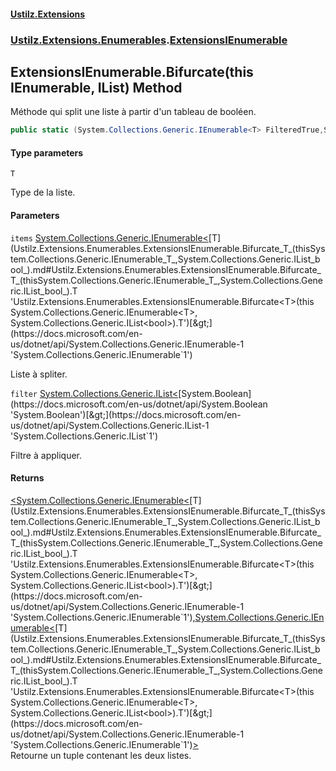 #### [Ustilz.Extensions](index.md 'index')
### [Ustilz.Extensions.Enumerables](Ustilz.Extensions.Enumerables.md 'Ustilz.Extensions.Enumerables').[ExtensionsIEnumerable](Ustilz.Extensions.Enumerables.ExtensionsIEnumerable.md 'Ustilz.Extensions.Enumerables.ExtensionsIEnumerable')

## ExtensionsIEnumerable.Bifurcate<T>(this IEnumerable<T>, IList<bool>) Method

Méthode qui split une liste à partir d'un tableau de booléen.

```csharp
public static (System.Collections.Generic.IEnumerable<T> FilteredTrue,System.Collections.Generic.IEnumerable<T> FilteredFalse) Bifurcate<T>(this System.Collections.Generic.IEnumerable<T> items, System.Collections.Generic.IList<bool> filter);
```
#### Type parameters

<a name='Ustilz.Extensions.Enumerables.ExtensionsIEnumerable.Bifurcate_T_(thisSystem.Collections.Generic.IEnumerable_T_,System.Collections.Generic.IList_bool_).T'></a>

`T`

Type de la liste.
#### Parameters

<a name='Ustilz.Extensions.Enumerables.ExtensionsIEnumerable.Bifurcate_T_(thisSystem.Collections.Generic.IEnumerable_T_,System.Collections.Generic.IList_bool_).items'></a>

`items` [System.Collections.Generic.IEnumerable&lt;](https://docs.microsoft.com/en-us/dotnet/api/System.Collections.Generic.IEnumerable-1 'System.Collections.Generic.IEnumerable`1')[T](Ustilz.Extensions.Enumerables.ExtensionsIEnumerable.Bifurcate_T_(thisSystem.Collections.Generic.IEnumerable_T_,System.Collections.Generic.IList_bool_).md#Ustilz.Extensions.Enumerables.ExtensionsIEnumerable.Bifurcate_T_(thisSystem.Collections.Generic.IEnumerable_T_,System.Collections.Generic.IList_bool_).T 'Ustilz.Extensions.Enumerables.ExtensionsIEnumerable.Bifurcate<T>(this System.Collections.Generic.IEnumerable<T>, System.Collections.Generic.IList<bool>).T')[&gt;](https://docs.microsoft.com/en-us/dotnet/api/System.Collections.Generic.IEnumerable-1 'System.Collections.Generic.IEnumerable`1')

Liste à spliter.

<a name='Ustilz.Extensions.Enumerables.ExtensionsIEnumerable.Bifurcate_T_(thisSystem.Collections.Generic.IEnumerable_T_,System.Collections.Generic.IList_bool_).filter'></a>

`filter` [System.Collections.Generic.IList&lt;](https://docs.microsoft.com/en-us/dotnet/api/System.Collections.Generic.IList-1 'System.Collections.Generic.IList`1')[System.Boolean](https://docs.microsoft.com/en-us/dotnet/api/System.Boolean 'System.Boolean')[&gt;](https://docs.microsoft.com/en-us/dotnet/api/System.Collections.Generic.IList-1 'System.Collections.Generic.IList`1')

Filtre à appliquer.

#### Returns
[&lt;](https://docs.microsoft.com/en-us/dotnet/api/System.ValueTuple 'System.ValueTuple')[System.Collections.Generic.IEnumerable&lt;](https://docs.microsoft.com/en-us/dotnet/api/System.Collections.Generic.IEnumerable-1 'System.Collections.Generic.IEnumerable`1')[T](Ustilz.Extensions.Enumerables.ExtensionsIEnumerable.Bifurcate_T_(thisSystem.Collections.Generic.IEnumerable_T_,System.Collections.Generic.IList_bool_).md#Ustilz.Extensions.Enumerables.ExtensionsIEnumerable.Bifurcate_T_(thisSystem.Collections.Generic.IEnumerable_T_,System.Collections.Generic.IList_bool_).T 'Ustilz.Extensions.Enumerables.ExtensionsIEnumerable.Bifurcate<T>(this System.Collections.Generic.IEnumerable<T>, System.Collections.Generic.IList<bool>).T')[&gt;](https://docs.microsoft.com/en-us/dotnet/api/System.Collections.Generic.IEnumerable-1 'System.Collections.Generic.IEnumerable`1')[,](https://docs.microsoft.com/en-us/dotnet/api/System.ValueTuple 'System.ValueTuple')[System.Collections.Generic.IEnumerable&lt;](https://docs.microsoft.com/en-us/dotnet/api/System.Collections.Generic.IEnumerable-1 'System.Collections.Generic.IEnumerable`1')[T](Ustilz.Extensions.Enumerables.ExtensionsIEnumerable.Bifurcate_T_(thisSystem.Collections.Generic.IEnumerable_T_,System.Collections.Generic.IList_bool_).md#Ustilz.Extensions.Enumerables.ExtensionsIEnumerable.Bifurcate_T_(thisSystem.Collections.Generic.IEnumerable_T_,System.Collections.Generic.IList_bool_).T 'Ustilz.Extensions.Enumerables.ExtensionsIEnumerable.Bifurcate<T>(this System.Collections.Generic.IEnumerable<T>, System.Collections.Generic.IList<bool>).T')[&gt;](https://docs.microsoft.com/en-us/dotnet/api/System.Collections.Generic.IEnumerable-1 'System.Collections.Generic.IEnumerable`1')[&gt;](https://docs.microsoft.com/en-us/dotnet/api/System.ValueTuple 'System.ValueTuple')  
Retourne un tuple contenant les deux listes.